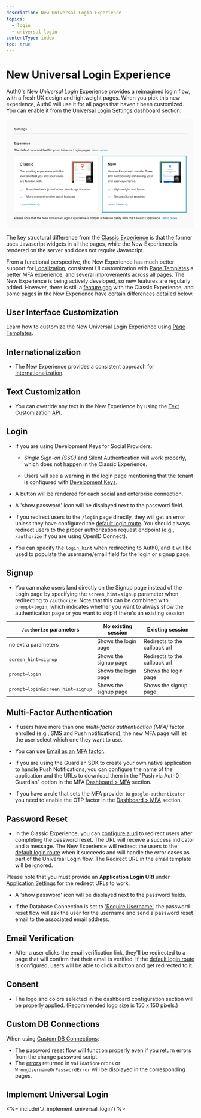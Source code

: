 ```yaml
---
description: New Universal Login Experience
topics:
  - login
  - universal-login
contentType: index
toc: true
---
```

# New Universal Login Experience

Auth0's New <dfn data-key="universal-login">Universal Login</dfn> Experience provides a reimagined login flow, with a fresh UX design and lightweight pages. When you pick this new experience, Auth0 will use it for all pages that haven't been customized. You can enable it from the [Universal Login Settings](${manage_url}/#/login_settings) dashboard section:

![Login Page](/media/articles/universal-login/experience-picker.png)

The key structural difference from the [Classic Experience](/universal-login/classic) is that the former uses Javascript widgets in all the pages, while the New Experience is rendered on the server and does not require Javascript. 

From a functional perspective, the New Experience has much better support for [Localization](/universal-login/i18n), consistent UI customization with [Page Templates](/universal-login/page-templates) a better MFA experience, and several improvements across all pages. The New Experience is being actively developed, so new features are regularly added. However, there is still a [feature gap](/universal-login/new-experience-limitations) with the Classic Experience, and some pages in the New Experience have certain differences detailed below.

## User Interface Customization

Learn how to customize the New Universal Login Experience using [Page Templates](/universal-login/page-templates).

## Internationalization

- The New Experience provides a consistent approach for [Internationalization](/universal-login/i18n). 

## Text Customization

- You can override any text in the New Experience by using the [Text Customization API](/universal-login/text-customization). 

## Login

- If you are using Development Keys for Social Providers:

    - <dfn data-key="single-sign-on">Single Sign-on (SSO)</dfn> and Silent Authentication will work properly, which does not happen in the Classic Experience.

    - Users will see a warning in the login page mentioning that the tenant is configured with [Development Keys](/connections/social/devkeys).

- A button will be rendered for each social and enterprise connection. 

- A 'show password' icon will be displayed next to the password field.

- If you redirect users to the `/login` page directly, they will get an error unless they have configured the [default login route](/universal-login/default-login-url). You should always redirect users to the proper authorization request endpoint (e.g., `/authorize` if you are using OpenID Connect).

- You can specify the `login_hint` when redirecting to Auth0, and it will be used to populate the username/email field for the login or signup page.

## Signup

- You can make users land directly on the Signup page instead of the Login page by specifying the `screen_hint=signup` parameter when redirecting to `/authorize`. Note that this can be combined with `prompt=login`, which indicates whether you want to always show the authentication page or you want to skip if there's an existing session. 

|`/authorize` parameters | No existing session  | Existing session |
|--|--|--|
|no extra parameters   | Shows the login page  | Redirects to the callback url |
|`screen_hint=signup`  | Shows the signup page | Redirects to the callback url |
|`prompt=login`        | Shows the login page  | Shows the login page          |
|`prompt=login&screen_hint=signup`| Shows the signup page | Shows the signup page |

## Multi-Factor Authentication

- If users have more than one <dfn data-key="multifactor-authentication">multi-factor authentication (MFA)</dfn> factor enrolled (e.g., SMS and Push notifications), the new MFA page will let the user select which one they want to use.

- You can use [Email as an MFA factor](/mfa/concepts/mfa-factors#email-notifications).

- If you are using the Guardian SDK to create your own native application to handle Push Notifications, you can configure the name of the application and the URLs to download them in the "Push via Auth0 Guardian" option in the MFA [Dashboard > MFA](${manage_url}/#/mfa) section.

- If you have a rule that sets the MFA provider to `google-authenticator` you need to enable the OTP factor in the [Dashboard > MFA](${manage_url}/#/mfa) section.

## Password Reset

- In the Classic Experience, you can [configure a url](/email/templates#redirect-to-results-for-the-change-password-email-template) to redirect users after completing the password reset. The URL will receive a success indicator and a message. The New Experience will redirect the users to the [default login route](/universal-login/default-login-url) when it succeeds and will handle the error cases as part of the Universal Login flow. The Redirect URL in the email template will be ignored.  

Please note that you must provide an **Application Login URI** under [Application Settings](/dashboard/reference/settings-application) for the redirect URLs to work.

- A 'show password' icon will be displayed next to the password fields.

- If the Database Connection is set to ['Require Username'](/connections/database/require-username), the password reset flow will ask the user for the username and send a password reset email to the associated email address.

## Email Verification

- After a user clicks the email verification link, they'll be redirected to a page that will confirm that their email is verified. If the [default login route](/universal-login/default-login-url) is configured, users will be able to click a button and get redirected to it.

## Consent

- The logo and colors selected in the dashboard configuration section will be properly applied. (Recommended logo size is 150 x 150 pixels.)

## Custom DB Connections

When using [Custom DB Connections](/connections/database/custom-db):

- The password reset flow will function properly even if you return errors from the change password script.
- The [errors](/connections/database/custom-db/error-handling) returned in `ValidationErrors` or `WrongUsernameOrPasswordError` will be displayed in the corresponding pages.

## Implement Universal Login

<%= include('./_implement_universal_login') %>
